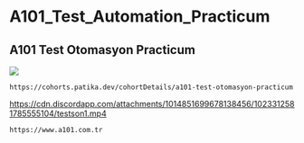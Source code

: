 # A101_Test_Automation_Practicum

## A101 Test Otomasyon Practicum

![](https://user-images.githubusercontent.com/77579815/192101736-efa61e1b-a834-4926-aa3f-270454e32c7c.png)


```
https://cohorts.patika.dev/cohortDetails/a101-test-otomasyon-practicum
```

https://cdn.discordapp.com/attachments/1014851699678138456/1023312581785555104/testson1.mp4

```
https://www.a101.com.tr
```
